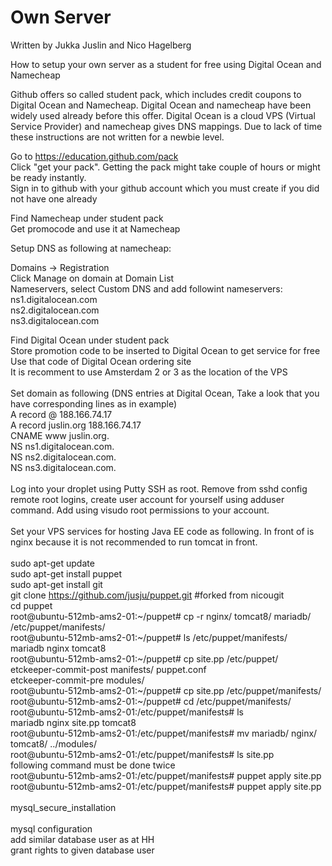 # Own Server

Written by Jukka Juslin and Nico Hagelberg

How to setup your own server as a student for free using Digital Ocean and Namecheap

Github offers so called student pack, which includes credit coupons to Digital Ocean and Namecheap. Digital Ocean and namecheap have been widely used already before this offer. Digital Ocean is a cloud VPS (Virtual Service Provider) and namecheap gives DNS mappings. Due to lack of time these instructions are not written for a newbie level.

Go to https://education.github.com/pack  
Click "get your pack". Getting the pack might take couple of hours or might be ready instantly.  
Sign in to github with your github account which you must create if you did not have one already  

Find Namecheap under student pack  
Get promocode and use it at Namecheap  

Setup DNS as following at namecheap:  

Domains -> Registration  
Click Manage on domain at Domain List  
Nameservers, select Custom DNS and add followint nameservers:  
ns1.digitalocean.com  
ns2.digitalocean.com  
ns3.digitalocean.com  
  
Find Digital Ocean under student pack  
Store promotion code to be inserted to Digital Ocean to get service for free  
Use that code of Digital Ocean ordering site  
It is recomment to use Amsterdam 2 or 3 as the location of the VPS<br />
<br />
Set domain as following (DNS entries at Digital Ocean, Take a look that you have corresponding lines as in example)<br />
A record @ 188.166.74.17<br />
A record juslin.org 188.166.74.17<br />
CNAME www juslin.org.<br />
NS ns1.digitalocean.com.<br />
NS ns2.digitalocean.com.<br />
NS ns3.digitalocean.com.<br />
<br />
Log into your droplet using Putty SSH as root. Remove from sshd config remote root logins, create user account for yourself using adduser command. Add using visudo root permissions to your account.<br />
<br />
Set your VPS services for hosting Java EE code as following. In front of is nginx because it is not recommended to run tomcat in front.<br />
<br />
sudo apt-get update<br />
sudo apt-get install puppet<br />
sudo apt-get install git<br />
git clone https://github.com/jusju/puppet.git   #forked from nicougit<br />
cd puppet<br />
root@ubuntu-512mb-ams2-01:~/puppet# cp -r nginx/ tomcat8/ mariadb/ /etc/puppet/manifests/<br />
root@ubuntu-512mb-ams2-01:~/puppet# ls /etc/puppet/manifests/<br />
mariadb  nginx  tomcat8<br />
root@ubuntu-512mb-ams2-01:~/puppet# cp site.pp /etc/puppet/<br />
etckeeper-commit-post  manifests/             puppet.conf<br />
etckeeper-commit-pre   modules/<br />
root@ubuntu-512mb-ams2-01:~/puppet# cp site.pp /etc/puppet/manifests/<br />
root@ubuntu-512mb-ams2-01:~/puppet# cd /etc/puppet/manifests/<br />
root@ubuntu-512mb-ams2-01:/etc/puppet/manifests# ls<br />
mariadb  nginx  site.pp  tomcat8<br />
root@ubuntu-512mb-ams2-01:/etc/puppet/manifests# mv mariadb/ nginx/ tomcat8/ ../modules/<br />
root@ubuntu-512mb-ams2-01:/etc/puppet/manifests# ls site.pp<br />
following command must be done twice<br />
root@ubuntu-512mb-ams2-01:/etc/puppet/manifests# puppet apply site.pp<br />
root@ubuntu-512mb-ams2-01:/etc/puppet/manifests# puppet apply site.pp<br />
<br />
mysql_secure_installation<br />
<br />
mysql configuration<br />
add similar database user as at HH<br />
grant rights to given database user<br />






